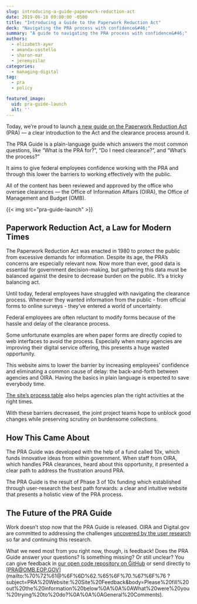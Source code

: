 ```yaml
---
slug: introducing-a-guide-paperwork-reduction-act
date: 2019-06-18 09:00:00 -0500
title: "Introducing a Guide to the Paperwork Reduction Act"
deck: "Navigating the PRA process with confidence&#46;"
summary: "A guide to navigating the PRA process with confidence&#46;"
authors:
  - elizabeth-ayer
  - amanda-costello
  - sharon-mar
  - jeremyzilar
categories:
  - managing-digital
tag:
  - pra
  - policy

featured_image:
  uid: pra-guide-launch
  alt: ''
---
```


Today, we’re proud to launch [a new guide on the Paperwork Reduction Act](https://pra.digital.gov/) (PRA) — a clear introduction to the Act and the clearance process around it.

The PRA Guide is a plain-language guide which answers the most common questions, like “What is the PRA for?”, “Do I need clearance?”, and “What’s the process?”

It aims to give federal employees confidence working with the PRA and through this lower the barriers to working effectively with the public.

All of the content has been reviewed and approved by the office who oversee clearances — the Office of Information Affairs (OIRA), the Office of Management and Budget (OMB).

{{< img src="pra-guide-launch" >}}

## Paperwork Reduction Act, a Law for Modern Times

The Paperwork Reduction Act was enacted in 1980 to protect the public from excessive demands for information. Despite its age, the PRA’s concerns are especially relevant now.  Now more than ever, good data is essential for government decision-making, but gathering this data must be balanced against the desire to decrease burden on the public. It’s a tricky balancing act.

Until today, federal employees have struggled with navigating the clearance process. Whenever they wanted information from the public - from official forms to online surveys - they’ve entered a world of uncertainty.

Federal employees are often reluctant to modify forms because of the hassle and delay of the clearance process.

Some unfortunate examples are when paper forms are directly copied to web interfaces to avoid the process. Especially when many agencies are improving their digital service offering, this presents a huge wasted opportunity.

This website aims to lower the barrier by increasing employees’ confidence and eliminating a common cause of delay: the back-and-forth between agencies and OIRA. Having the basics in plain language is expected to save everybody time.

[The site’s process table](https://pra.digital.gov/clearance-process/) also helps agencies plan the right activities at the right times.

With these barriers decreased, the joint project teams hope to unblock good changes while preserving scrutiny on burdensome collections.

## How This Came About

The PRA Guide was developed with the help of a fund called 10x, which funds innovative ideas from within government. When staff from OIRA, which handles PRA clearances, heard about this opportunity, it presented a clear path to address the frustration around PRA.

The PRA Guide is the result of Phase 3 of 10x funding which established through user-research the best path forwards: a clear and intuitive website that presents a holistic view of the PRA process.

## The Future of the PRA Guide

Work doesn’t stop now that the PRA Guide is released.  OIRA and Digital.gov are committed to addressing the challenges [uncovered by the user research](https://github.com/GSA/digitalgov-pra/wiki/Summary) so far and continuing this research.

What we need most from you right now, though, is feedback! Does the PRA Guide answer your questions? Is something missing? Or still unclear? You can give feedback in [our open code repository on GitHub](https://github.com/GSA/digitalgov-pra) or send directly to [PRA@OMB.EOP.GOV](mailto:%70%72%61@%6F%6D%62.%65%6F%70.%67%6F%76
?subject=PRA%20Website:%20Site%20Feedback&body=Please%20fill%20out%20the%20information%20below%0A%0A%0AWhat%20were%20you%20trying%20to%20do?%0A%0A%0AGeneral%20Comments).
